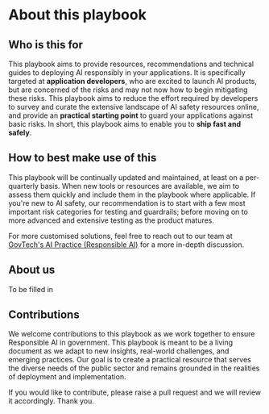 # About this playbook 

## Who is this for 

This playbook aims to provide resources, recommendations and technical guides to deploying AI responsibly in your applications. It is specifically targeted at **application developers**, who are excited to launch AI products, but are concerned of the risks and may not now how to begin mitigating these risks. This playbook aims to reduce the effort required by developers to survey and curate the extensive landscape of AI safety resources online, and provide an **practical starting point** to guard your applications against basic risks. In short, this playbook aims to enable you to **ship fast and safely**. 

## How to best make use of this 

This playbook will be continually updated and maintained, at least on a per-quarterly basis. When new tools or resources are available, we aim to assess them quickly and include them in the playbook where applicable. If you're new to AI safety, our recommendation is to start with a few most important risk categories for testing and guardrails; before moving on to more advanced and extensive testing as the product matures. 

For more customised solutions, feel free to reach out to our team at [GovTech's AI Practice (Responsible AI)](mailto:jessica_foo@tech.gov.sg) for a more in-depth discussion. 

## About us 
To be filled in

## Contributions

We welcome contributions to this playbook as we work together to ensure Responsible AI in government. This playbook is meant to be a living document as we adapt to new insights, real-world challenges, and emerging practices. Our goal is to create a practical resource that serves the diverse needs of the public sector and remains grounded in the realities of deployment and implementation. 

If you would like to contribute, please raise a pull request and we will review it accordingly. Thank you. 

